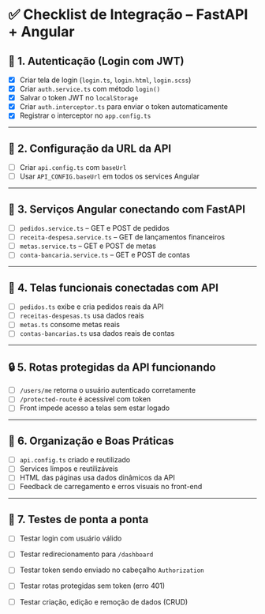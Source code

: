 # ✅ Checklist de Integração – FastAPI + Angular

## 🔐 1. Autenticação (Login com JWT)
- [x] Criar tela de login (`login.ts`, `login.html`, `login.scss`)
- [x] Criar `auth.service.ts` com método `login()`
- [x] Salvar o token JWT no `localStorage`
- [x] Criar `auth.interceptor.ts` para enviar o token automaticamente
- [x] Registrar o interceptor no `app.config.ts`

---

## 🔗 2. Configuração da URL da API
- [ ] Criar `api.config.ts` com `baseUrl`
- [ ] Usar `API_CONFIG.baseUrl` em todos os services Angular

---

## 📡 3. Serviços Angular conectando com FastAPI
- [ ] `pedidos.service.ts` – GET e POST de pedidos
- [ ] `receita-despesa.service.ts` – GET de lançamentos financeiros
- [ ] `metas.service.ts` – GET e POST de metas
- [ ] `conta-bancaria.service.ts` – GET e POST de contas

---

## 📄 4. Telas funcionais conectadas com API
- [ ] `pedidos.ts` exibe e cria pedidos reais da API
- [ ] `receitas-despesas.ts` usa dados reais
- [ ] `metas.ts` consome metas reais
- [ ] `contas-bancarias.ts` usa dados reais de contas

---

## 🔒 5. Rotas protegidas da API funcionando
- [ ] `/users/me` retorna o usuário autenticado corretamente
- [ ] `/protected-route` é acessível com token
- [ ] Front impede acesso a telas sem estar logado

---

## 🧹 6. Organização e Boas Práticas
- [ ] `api.config.ts` criado e reutilizado
- [ ] Services limpos e reutilizáveis
- [ ] HTML das páginas usa dados dinâmicos da API
- [ ] Feedback de carregamento e erros visuais no front-end

---

## 🧪 7. Testes de ponta a ponta
- [ ] Testar login com usuário válido
- [ ] Testar redirecionamento para `/dashboard`
- [ ] Testar token sendo enviado no cabeçalho `Authorization`
- [ ] Testar rotas protegidas sem token (erro 401)
- [ ] Testar criação, edição e remoção de dados (CRUD)


